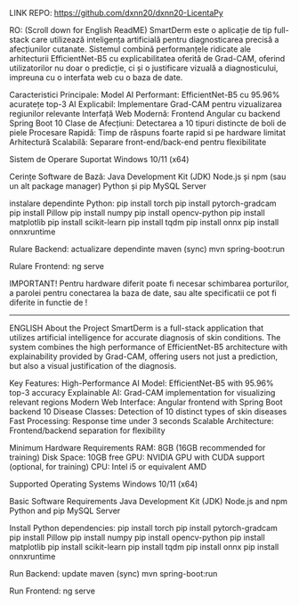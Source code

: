 LINK REPO: https://github.com/dxnn20/dxnn20-LicentaPy

RO: (Scroll down for English ReadME)
SmartDerm este o aplicație de tip full-stack care utilizează inteligența artificială pentru diagnosticarea precisă a afecțiunilor cutanate. Sistemul combină performanțele ridicate ale arhitecturii EfficientNet-B5 cu explicabilitatea oferită de Grad-CAM, 
oferind utilizatorilor nu doar o predicție, ci și o justificare vizuală a diagnosticului, impreuna cu o interfata web cu o baza de date.

Caracteristici Principale:
Model AI Performant: EfficientNet-B5 cu 95.96% acuratețe top-3
AI Explicabil: Implementare Grad-CAM pentru vizualizarea regiunilor relevante
Interfață Web Modernă: Frontend Angular cu backend Spring Boot
10 Clase de Afecțiuni: Detectarea a 10 tipuri distincte de boli de piele
Procesare Rapidă: Timp de răspuns foarte rapid si pe hardware limitat
Arhitectură Scalabilă: Separare front-end/back-end pentru flexibilitate

Sistem de Operare Suportat
Windows 10/11 (x64)

Cerințe Software de Bază:
  Java Development Kit (JDK)
  Node.js și npm (sau un alt package manager)
  Python și pip
  MySQL Server

instalare dependinte Python:
pip install torch
pip install pytorch-gradcam
pip install Pillow
pip install numpy
pip install opencv-python
pip install matplotlib
pip install scikit-learn
pip install tqdm
pip install onnx
pip install onnxruntime

Rulare Backend:
actualizare dependinte maven (sync)
mvn spring-boot:run

Rulare Frontend:
ng serve

IMPORTANT!
Pentru hardware diferit poate fi necesar schimbarea porturilor, a parolei pentru conectarea la baza de date, sau alte specificatii ce pot fi diferite in functie de !

------------------------------------------------------------------------------------------------------------
ENGLISH
About the Project
SmartDerm is a full-stack application that utilizes artificial intelligence for accurate diagnosis of skin conditions. The system combines the high performance of EfficientNet-B5 architecture with explainability provided by Grad-CAM, offering users not just a prediction, but also a visual justification of the diagnosis.

Key Features:
High-Performance AI Model: EfficientNet-B5 with 95.96% top-3 accuracy
Explainable AI: Grad-CAM implementation for visualizing relevant regions
Modern Web Interface: Angular frontend with Spring Boot backend
10 Disease Classes: Detection of 10 distinct types of skin diseases
Fast Processing: Response time under 3 seconds
Scalable Architecture: Frontend/backend separation for flexibility

Minimum Hardware Requirements
RAM: 8GB (16GB recommended for training)
Disk Space: 10GB free
GPU: NVIDIA GPU with CUDA support (optional, for training)
CPU: Intel i5 or equivalent AMD

Supported Operating Systems
Windows 10/11 (x64)

Basic Software Requirements
  Java Development Kit (JDK)
  Node.js and npm
  Python and pip
  MySQL Server

Install Python dependencies:
pip install torch
pip install pytorch-gradcam
pip install Pillow
pip install numpy
pip install opencv-python
pip install matplotlib
pip install scikit-learn
pip install tqdm
pip install onnx
pip install onnxruntime

Run Backend:
update maven (sync)
mvn spring-boot:run

Run Frontend:
ng serve

